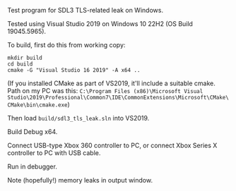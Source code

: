 Test program for SDL3 TLS-related leak on Windows.

Tested using Visual Studio 2019 on Windows 10 22H2 (OS Build
19045.5965).

To build, first do this from working copy:

    mkdir build
	cd build
	cmake -G "Visual Studio 16 2019" -A x64 ..
	
(If you installed CMake as part of VS2019, it'll include a suitable
cmake. Path on my PC was this: `C:\Program Files (x86)\Microsoft
Visual
Studio\2019\Professional\Common7\IDE\CommonExtensions\Microsoft\CMake\CMake\bin\cmake.exe`)
	
Then load `build/sdl3_tls_leak.sln` into VS2019.

Build Debug x64.

Connect USB-type Xbox 360 controller to PC, or connect Xbox Series X
controller to PC with USB cable.

Run in debugger.

Note (hopefully!) memory leaks in output window.
